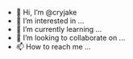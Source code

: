 - 👋 Hi, I’m @cryjake
- 👀 I’m interested in ...
- 🌱 I’m currently learning ...
- 💞️ I’m looking to collaborate on ...
- 📫 How to reach me ...

<!---
cryjake/cryjake is a ✨ special ✨ repository because its `README.md` (this file) appears on your GitHub profile.
You can click the Preview link to take a look at your changes.
--->
